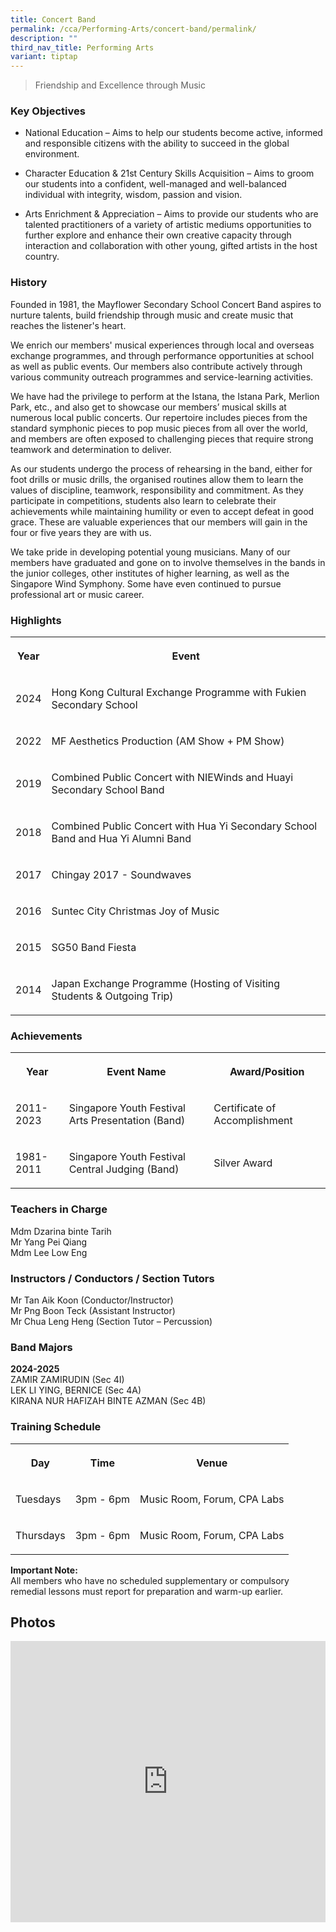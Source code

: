 ```yaml
---
title: Concert Band
permalink: /cca/Performing-Arts/concert-band/permalink/
description: ""
third_nav_title: Performing Arts
variant: tiptap
---
```

<blockquote>
<p>Friendship and Excellence through Music</p>
</blockquote>
<h3>Key Objectives</h3>
<ul data-tight="true" class="tight">
<li>
<p>National Education – Aims to help our students become active, informed
and responsible citizens with the ability to succeed in the global environment.</p>
</li>
<li>
<p>Character Education &amp; 21st Century Skills Acquisition – Aims to groom
our students into a confident, well-managed and well-balanced individual
with integrity, wisdom, passion and vision.</p>
</li>
<li>
<p>Arts Enrichment &amp; Appreciation – Aims to provide our students who
are talented practitioners of a variety of artistic mediums opportunities
to further explore and enhance their own creative capacity through interaction
and collaboration with other young, gifted artists in the host country.</p>
</li>
</ul>
<h3>History</h3>
<p>Founded in 1981, the Mayflower Secondary School Concert Band aspires to
nurture talents, build friendship through music and create music that reaches
the listener's heart.</p>
<p>We enrich our members' musical experiences through local and overseas
exchange programmes, and through performance opportunities at school as
well as public events. Our members also contribute actively through various
community outreach programmes and service-learning activities.</p>
<p>We have had the privilege to perform at the Istana, the Istana Park, Merlion
Park, etc., and also get to showcase our members’ musical skills at numerous
local public concerts. Our repertoire includes pieces from the standard
symphonic pieces to pop music pieces from all over the world, and members
are often exposed to challenging pieces that require strong teamwork and
determination to deliver.</p>
<p>As our students undergo the process of rehearsing in the band, either
for foot drills or music drills, the organised routines allow them to learn
the values of discipline, teamwork, responsibility and commitment. As they
participate in competitions, students also learn to celebrate their achievements
while maintaining humility or even to accept defeat in good grace. These
are valuable experiences that our members will gain in the four or five
years they are with us.</p>
<p>We take pride in developing potential young musicians. Many of our members
have graduated and gone on to involve themselves in the bands in the junior
colleges, other institutes of higher learning, as well as the Singapore
Wind Symphony. Some have even continued to pursue professional art or music
career.</p>
<h3>Highlights</h3>
<table style="minWidth: 50px">
<colgroup>
<col>
<col>
</colgroup>
<tbody>
<tr>
<th rowspan="1" colspan="1">
<p>Year</p>
</th>
<th rowspan="1" colspan="1">
<p>Event</p>
</th>
</tr>
<tr>
<td rowspan="1" colspan="1">
<p>2024</p>
</td>
<td rowspan="1" colspan="1">
<p>Hong Kong Cultural Exchange Programme with Fukien Secondary School</p>
</td>
</tr>
<tr>
<td rowspan="1" colspan="1">
<p>2022</p>
</td>
<td rowspan="1" colspan="1">
<p>MF Aesthetics Production (AM Show + PM Show)</p>
</td>
</tr>
<tr>
<td rowspan="1" colspan="1">
<p>2019</p>
</td>
<td rowspan="1" colspan="1">
<p>Combined Public Concert with NIEWinds and Huayi Secondary School Band</p>
</td>
</tr>
<tr>
<td rowspan="1" colspan="1">
<p>2018</p>
</td>
<td rowspan="1" colspan="1">
<p>Combined Public Concert with Hua Yi Secondary School Band and Hua Yi Alumni
Band</p>
</td>
</tr>
<tr>
<td rowspan="1" colspan="1">
<p>2017</p>
</td>
<td rowspan="1" colspan="1">
<p>Chingay 2017 - Soundwaves</p>
</td>
</tr>
<tr>
<td rowspan="1" colspan="1">
<p>2016</p>
</td>
<td rowspan="1" colspan="1">
<p>Suntec City Christmas Joy of Music</p>
</td>
</tr>
<tr>
<td rowspan="1" colspan="1">
<p>2015</p>
</td>
<td rowspan="1" colspan="1">
<p>SG50 Band Fiesta</p>
</td>
</tr>
<tr>
<td rowspan="1" colspan="1">
<p>2014</p>
</td>
<td rowspan="1" colspan="1">
<p>Japan Exchange Programme (Hosting of Visiting Students &amp; Outgoing
Trip)</p>
</td>
</tr>
</tbody>
</table>
<h3>Achievements</h3>
<table style="minWidth: 75px">
<colgroup>
<col>
<col>
<col>
</colgroup>
<tbody>
<tr>
<th rowspan="1" colspan="1">
<p>Year</p>
</th>
<th rowspan="1" colspan="1">
<p>Event Name</p>
</th>
<th rowspan="1" colspan="1">
<p>Award/Position</p>
</th>
</tr>
<tr>
<td rowspan="1" colspan="1">
<p>2011-2023</p>
</td>
<td rowspan="1" colspan="1">
<p>Singapore Youth Festival Arts Presentation (Band)</p>
</td>
<td rowspan="1" colspan="1">
<p>Certificate of Accomplishment</p>
</td>
</tr>
<tr>
<td rowspan="1" colspan="1">
<p>1981-2011</p>
</td>
<td rowspan="1" colspan="1">
<p>Singapore Youth Festival Central Judging (Band)</p>
</td>
<td rowspan="1" colspan="1">
<p>Silver Award</p>
</td>
</tr>
</tbody>
</table>
<h3>Teachers in Charge</h3>
<p>Mdm Dzarina binte Tarih
<br>Mr Yang Pei Qiang
<br>Mdm Lee Low Eng</p>
<h3>Instructors / Conductors / Section Tutors</h3>
<p>Mr Tan Aik Koon (Conductor/Instructor)
<br>Mr Png Boon Teck (Assistant Instructor)
<br>Mr Chua Leng Heng (Section Tutor – Percussion)</p>
<h3>Band Majors</h3>
<p><strong>2024-2025</strong>
<br>ZAMIR ZAMIRUDIN (Sec 4I)
<br>LEK LI YING, BERNICE (Sec 4A)
<br>KIRANA NUR HAFIZAH BINTE AZMAN (Sec 4B)
<br>
</p>
<h3>Training Schedule</h3>
<table style="minWidth: 75px">
<colgroup>
<col>
<col>
<col>
</colgroup>
<tbody>
<tr>
<th rowspan="1" colspan="1">
<p>Day</p>
</th>
<th rowspan="1" colspan="1">
<p>Time</p>
</th>
<th rowspan="1" colspan="1">
<p>Venue</p>
</th>
</tr>
<tr>
<td rowspan="1" colspan="1">
<p>Tuesdays</p>
</td>
<td rowspan="1" colspan="1">
<p>3pm - 6pm</p>
</td>
<td rowspan="1" colspan="1">
<p>Music Room, Forum, CPA Labs</p>
</td>
</tr>
<tr>
<td rowspan="1" colspan="1">
<p>Thursdays</p>
</td>
<td rowspan="1" colspan="1">
<p>3pm - 6pm</p>
</td>
<td rowspan="1" colspan="1">
<p>Music Room, Forum, CPA Labs</p>
</td>
</tr>
</tbody>
</table>
<p><strong>Important Note:</strong>
<br>All members who have no scheduled supplementary or compulsory remedial
lessons must report for preparation and warm-up earlier.</p>
<h2>Photos</h2>
<div class="iframe-wrapper">
<iframe height="450" width="100%" allowfullscreen="true" frameborder="0" src="https://docs.google.com/presentation/d/e/2PACX-1vTYNNELDduLoBmdOWYiPAz7hdjCVUWtuXP_JUE5w3zwbhGZS7unoi6rSy4pbXeD0L60aIXbSuyidGbx/embed?start=true&amp;loop=true&amp;delayms=3000"></iframe>
</div>
<p></p>